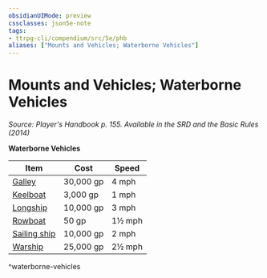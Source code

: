 ```yaml
---
obsidianUIMode: preview
cssclasses: json5e-note
tags:
- ttrpg-cli/compendium/src/5e/phb
aliases: ["Mounts and Vehicles; Waterborne Vehicles"]
---
```

# Mounts and Vehicles; Waterborne Vehicles
*Source: Player's Handbook p. 155. Available in the <span title='Systems Reference Document (5.1)'>SRD</span> and the Basic Rules (2014)* 

**Waterborne Vehicles**

| Item | Cost | Speed |
|------|------|-------|
| [Galley](/CLI/items/galley.md) | 30,000 gp | 4 mph |
| [Keelboat](/CLI/items/keelboat.md) | 3,000 gp | 1 mph |
| [Longship](/CLI/items/longship.md) | 10,000 gp | 3 mph |
| [Rowboat](/CLI/items/rowboat.md) | 50 gp | 1½ mph |
| [Sailing ship](/CLI/items/sailing-ship.md) | 10,000 gp | 2 mph |
| [Warship](/CLI/items/warship.md) | 25,000 gp | 2½ mph |
^waterborne-vehicles